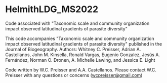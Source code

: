 # HelmithLDG_MS2022
Code associated with "Taxonomic scale and community organization impact observed latitudinal gradients of parasite diversity"

This code accompanies "Taxonomic scale and community organization impact observed latitudinal gradients of parasite diversity" published in the Journal of Biogeography.
Authors: Whitney C. Preisser, Adrian A. Castellanos, John M. Kinsella, Ronald Vargas, Eugenio Gonzalez, Jesús A. Fernández, Norman O. Dronen, A. Michelle Lawing, and Jessica E. Light

Code written by W.C. Preisser and A.A. Castellanos.
Please contact W.C. Preisser with any questions or concerns (wcpreisser@gmail.com)
